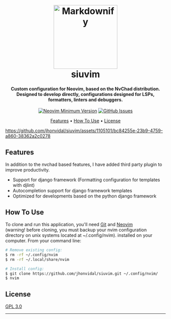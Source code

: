 <h1 align="center">
  <br>
  <a href="https://github.com/jhonvidal/siuvim">
    <img src="https://github.com/jhonvidal/siuvim/blob/custom/assets/siuvim.png" alt="Markdownify" width="200">
  </a>
  <br>
  siuvim
  <br>
</h1>

<h4 align="center">Custom configuration for Neovim, based on the NvChad distribution. Designed to develop directly, configurations designed for LSPs, formatters, linters and debuggers.</h4>

<div align="center">
  
[![Neovim Minimum Version](https://img.shields.io/badge/Neovim-0.9.0-blueviolet.svg?style=flat-square&logo=Neovim&color=90E59A&logoColor=white)](https://github.com/neovim/neovim)
[![GitHub Issues](https://img.shields.io/github/issues/NvChad/NvChad.svg?style=flat-square&label=Issues&color=d77982)](https://github.com/jhonvidal/siuvim/issues)
</div>

<p align="center">
  <a href="#key-features">Features</a> •
  <a href="#how-to-use">How To Use</a> •
  <a href="#license">License</a>
</p>

https://github.com/jhonvidal/siuvim/assets/1105101/bc84255e-23b9-4759-a860-38362a2c0278

## Features

In addition to the nvchad based features, I have added third party plugin to improve productivity.

* Support for django framework (Formatting configuration for templates with djlint)
* Autocompletion support for django framework templates
* Optimized for developments based on the python django framework

## How To Use

To clone and run this application, you'll need [Git](https://git-scm.com) and [Neovim](https://github.com/neovim/neovim)  
(warning! before cloning, you must backup your nvim configuration directory on unix systems located at ~/.config/nvim).
installed on your computer. From your command line:

```bash
# Remove existing config:
$ rm -rf ~/.config/nvim
$ rm -rf ~/.local/share/nvim

# Install config:
$ git clone https://github.com/jhonvidal/siuvim.git ~/.config/nvim/
$ nvim
```

## License

[GPL 3.0](https://github.com/jhonvidal/siuvim?tab=GPL-3.0-1-ov-file#readme)

---
